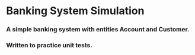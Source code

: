 # Banking System Simulation

### A simple banking system with entities Account and Customer.
### Written to practice unit tests.
